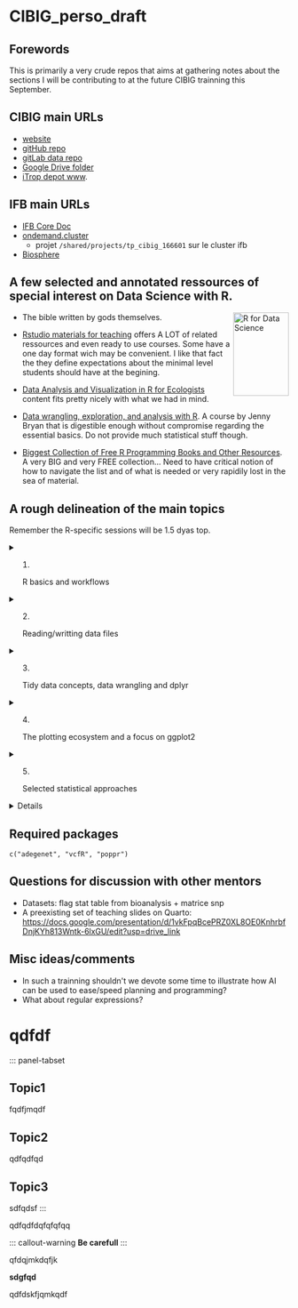 # CIBIG_perso_draft

## Forewords

This is primarily a very crude repos that aims at gathering notes about the sections I will be contributing to at the future CIBIG trainning this September.

## CIBIG main URLs

  - [website](https://cibig-wave.github.io/)
  - [gitHub repo](https://github.com/CIBiG-wave/cibig-wave.github.io/tree/gh-pages)
  - [gitLab data repo](https://forge.ird.fr/diade/cibig-wave-data)
  - [Google Drive folder](https://drive.google.com/drive/folders/1ohTyaFYsGwPAy_Sv7UvCDlEZj9SV-9bB?usp=drive_link)
  - [iTrop depot www](https://itrop.ird.fr/trainingts/).
  
## IFB main URLs

  - [IFB Core Doc](https://ifb-elixirfr.gitlab.io/cluster/doc/)
  - [ondemand.cluster](https://ondemand.cluster.france-bioinformatique.fr/)
    * projet `/shared/projects/tp_cibig_166601` sur le cluster ifb
  - [Biosphere](https://biosphere.france-bioinformatique.fr/)
  

  

## A few selected and annotated ressources of special interest on Data Science with R.

-   [<img src="https://r4ds.hadley.nz/cover.jpg" alt="R for Data Science" style="float:right" width="100" height="150"/>](https://r4ds.hadley.nz) The bible written by gods themselves.

-   [Rstudio materials for teaching](https://education.rstudio.com/teach/materials/) offers A LOT of related ressources and even ready to use courses. Some have a one day format wich may be convenient. I like that fact the they define expectations about the minimal level students should have at the begining.

- [Data Analysis and Visualization in R for Ecologists](https://datacarpentry.org/R-ecology-lesson/index.html) content fits pretty nicely with what we had in mind.

-   [Data wrangling, exploration, and analysis with R](https://stat545.com/?utm_source=perplexity). A course by Jenny Bryan that is digestible enough without compromise regarding the essential basics. Do not provide much statistical stuff though.

-   [Biggest Collection of Free R Programming Books and Other Resources](https://github.com/javedali99/r-resources-for-data-science). A very BIG and very FREE collection... Need to have critical notion of how to navigate the list and of what is needed or very rapidily lost in the sea of material.

## A rough delineation of the main topics

Remember the R-specific sessions will be 1.5 dyas top.

<details>

<summary>

1.  R basics and workflows

    </summary>

-   what makes R special? Vectorized Functions, pipes?,

-   R studio a dedicated IDE: main features including accessing packages documentation. Take advantage of this to ask students to find the R syntax for concepts that have been covered in the previous "algo" section.

-   packages ecosystemS: CRAN, bioconductor, rOpenSci, Tidyverse ... -\> R-universe system

-   Learning `R` *or* `tidyverse` philosophy [?](https://bitsofanalytics.org/posts/base-vs-tidy/)

    </details>

<details>

<summary>

2.  Reading/writting data files

    </summary>

    </details>

<details>

<summary>

3.  Tidy data concepts, data wrangling and dplyr

    </summary>

    </details>

<details>

<summary>

4.  The plotting ecosystem and a focus on ggplot2

    </summary>

    </details>

<details>

<summary>

5.  Selected statistical approaches

    </summary>

    </details>

<details>

1.  A touch on R for genomics

    </summary>

    </details>

## Required packages

```
c("adegenet", "vcfR", "poppr")

```

## Questions for discussion with other mentors

-  Datasets: flag stat table from bioanalysis + matrice snp
-  A preexisting set of teaching slides on Quarto: https://docs.google.com/presentation/d/1vkFpqBcePRZ0XL8OE0KnhrbfDnjKYh813Wntk-6lxGU/edit?usp=drive_link





## Misc ideas/comments

-   In such a trainning shouldn't we devote some time to illustrate how AI can be used to ease/speed planning and programming?
-   What about regular expressions?

# qdfdf

::: panel-tabset
## Topic1

fqdfjmqdf

## Topic2

qdfqdfqd

## Topic3

sdfqdsf
:::

qdfqdfdqfqfqfqq

::: callout-warning
**Be carefull**
:::

qfdqjmkdqfjk

**sdgfqd**

qdfdskfjqmkqdf

